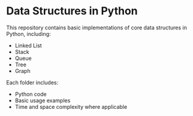 # Data Structures in Python

This repository contains basic implementations of core data structures in Python, including:

- Linked List
- Stack
- Queue
- Tree
- Graph

Each folder includes:
- Python code
- Basic usage examples
- Time and space complexity where applicable